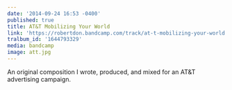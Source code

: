 ```yaml
---
date: '2014-09-24 16:53 -0400'
published: true
title: AT&T Mobilizing Your World
link: 'https://robertdon.bandcamp.com/track/at-t-mobilizing-your-world'
tralbum_id: '1644793329'
media: bandcamp
image: att.jpg
---
```

An original composition I wrote, produced, and mixed for an AT&T advertising campaign.
